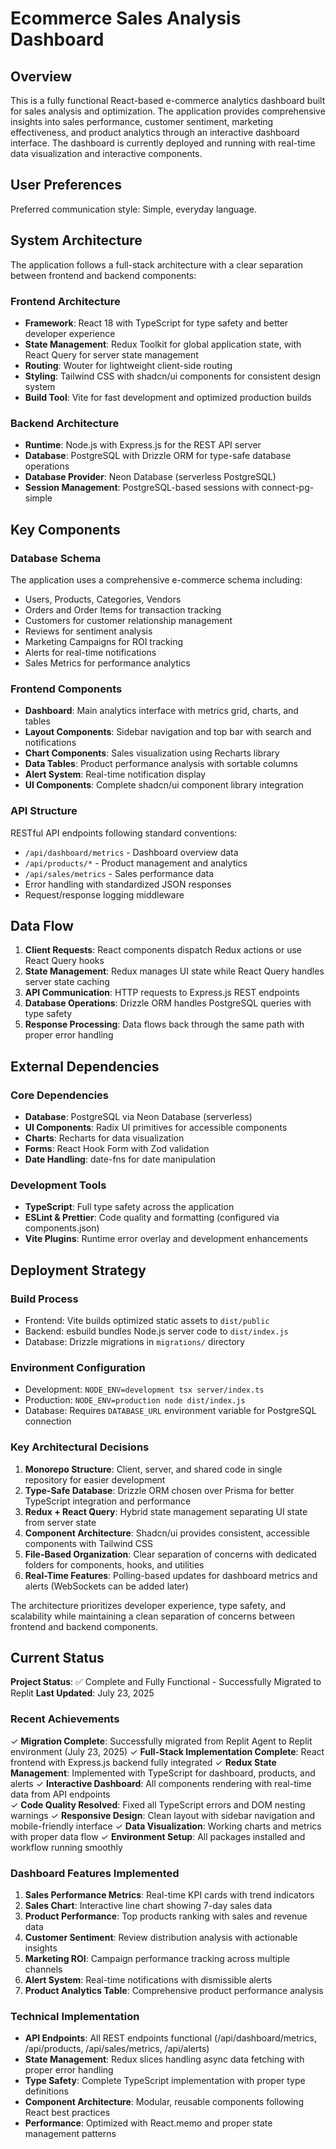 # Ecommerce Sales Analysis Dashboard

## Overview

This is a fully functional React-based e-commerce analytics dashboard built for sales analysis and optimization. The application provides comprehensive insights into sales performance, customer sentiment, marketing effectiveness, and product analytics through an interactive dashboard interface. The dashboard is currently deployed and running with real-time data visualization and interactive components.

## User Preferences

Preferred communication style: Simple, everyday language.

## System Architecture

The application follows a full-stack architecture with a clear separation between frontend and backend components:

### Frontend Architecture
- **Framework**: React 18 with TypeScript for type safety and better developer experience
- **State Management**: Redux Toolkit for global application state, with React Query for server state management
- **Routing**: Wouter for lightweight client-side routing
- **Styling**: Tailwind CSS with shadcn/ui components for consistent design system
- **Build Tool**: Vite for fast development and optimized production builds

### Backend Architecture
- **Runtime**: Node.js with Express.js for the REST API server
- **Database**: PostgreSQL with Drizzle ORM for type-safe database operations
- **Database Provider**: Neon Database (serverless PostgreSQL)
- **Session Management**: PostgreSQL-based sessions with connect-pg-simple

## Key Components

### Database Schema
The application uses a comprehensive e-commerce schema including:
- Users, Products, Categories, Vendors
- Orders and Order Items for transaction tracking
- Customers for customer relationship management
- Reviews for sentiment analysis
- Marketing Campaigns for ROI tracking
- Alerts for real-time notifications
- Sales Metrics for performance analytics

### Frontend Components
- **Dashboard**: Main analytics interface with metrics grid, charts, and tables
- **Layout Components**: Sidebar navigation and top bar with search and notifications
- **Chart Components**: Sales visualization using Recharts library
- **Data Tables**: Product performance analysis with sortable columns
- **Alert System**: Real-time notification display
- **UI Components**: Complete shadcn/ui component library integration

### API Structure
RESTful API endpoints following standard conventions:
- `/api/dashboard/metrics` - Dashboard overview data
- `/api/products/*` - Product management and analytics
- `/api/sales/metrics` - Sales performance data
- Error handling with standardized JSON responses
- Request/response logging middleware

## Data Flow

1. **Client Requests**: React components dispatch Redux actions or use React Query hooks
2. **State Management**: Redux manages UI state while React Query handles server state caching
3. **API Communication**: HTTP requests to Express.js REST endpoints
4. **Database Operations**: Drizzle ORM handles PostgreSQL queries with type safety
5. **Response Processing**: Data flows back through the same path with proper error handling

## External Dependencies

### Core Dependencies
- **Database**: PostgreSQL via Neon Database (serverless)
- **UI Components**: Radix UI primitives for accessible components
- **Charts**: Recharts for data visualization
- **Forms**: React Hook Form with Zod validation
- **Date Handling**: date-fns for date manipulation

### Development Tools
- **TypeScript**: Full type safety across the application
- **ESLint & Prettier**: Code quality and formatting (configured via components.json)
- **Vite Plugins**: Runtime error overlay and development enhancements

## Deployment Strategy

### Build Process
- Frontend: Vite builds optimized static assets to `dist/public`
- Backend: esbuild bundles Node.js server code to `dist/index.js`
- Database: Drizzle migrations in `migrations/` directory

### Environment Configuration
- Development: `NODE_ENV=development tsx server/index.ts`
- Production: `NODE_ENV=production node dist/index.js`
- Database: Requires `DATABASE_URL` environment variable for PostgreSQL connection

### Key Architectural Decisions

1. **Monorepo Structure**: Client, server, and shared code in single repository for easier development
2. **Type-Safe Database**: Drizzle ORM chosen over Prisma for better TypeScript integration and performance
3. **Redux + React Query**: Hybrid state management separating UI state from server state
4. **Component Architecture**: Shadcn/ui provides consistent, accessible components with Tailwind CSS
5. **File-Based Organization**: Clear separation of concerns with dedicated folders for components, hooks, and utilities
6. **Real-Time Features**: Polling-based updates for dashboard metrics and alerts (WebSockets can be added later)

The architecture prioritizes developer experience, type safety, and scalability while maintaining a clean separation of concerns between frontend and backend components.

## Current Status

**Project Status**: ✅ Complete and Fully Functional - Successfully Migrated to Replit
**Last Updated**: July 23, 2025

### Recent Achievements

✓ **Migration Complete**: Successfully migrated from Replit Agent to Replit environment (July 23, 2025)
✓ **Full-Stack Implementation Complete**: React frontend with Express.js backend fully integrated
✓ **Redux State Management**: Implemented with TypeScript for dashboard, products, and alerts
✓ **Interactive Dashboard**: All components rendering with real-time data from API endpoints  
✓ **Code Quality Resolved**: Fixed all TypeScript errors and DOM nesting warnings
✓ **Responsive Design**: Clean layout with sidebar navigation and mobile-friendly interface
✓ **Data Visualization**: Working charts and metrics with proper data flow
✓ **Environment Setup**: All packages installed and workflow running smoothly

### Dashboard Features Implemented

1. **Sales Performance Metrics**: Real-time KPI cards with trend indicators
2. **Sales Chart**: Interactive line chart showing 7-day sales data  
3. **Product Performance**: Top products ranking with sales and revenue data
4. **Customer Sentiment**: Review distribution analysis with actionable insights
5. **Marketing ROI**: Campaign performance tracking across multiple channels
6. **Alert System**: Real-time notifications with dismissible alerts
7. **Product Analytics Table**: Comprehensive product performance analysis

### Technical Implementation

- **API Endpoints**: All REST endpoints functional (/api/dashboard/metrics, /api/products, /api/sales/metrics, /api/alerts)
- **State Management**: Redux slices handling async data fetching with proper error handling
- **Type Safety**: Complete TypeScript implementation with proper type definitions
- **Component Architecture**: Modular, reusable components following React best practices
- **Performance**: Optimized with React.memo and proper state management patterns